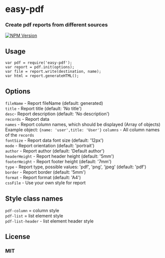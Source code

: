 # easy-pdf
### Create pdf reports from different sources
[![NPM Version][npm-image]][npm-url]

## Usage
    var pdf = require('easy-pdf');
    var report = pdf.init(options);
    var file = report.write(destination, name);
    var html = report.generateHTML();

## Options
```fileName``` - Report fileName (default: generated) <br/>
```title``` - Report title (default: 'No title') <br/>
```desc```- Report description (default: 'No description') <br/>
```records``` - Report data <br/>
```names``` - Report column names, which should be displayed (Array of objects) Example object: `{name: 'user',title: 'User'}`
```columns``` - All column names of the ```records``` <br/>
```fontSize``` - Report data font size (default: '12px') <br/>
```mode``` - Report orientation (default: 'portrait') <br/>
```author``` - Report author (default: 'Default author') <br/>
```headerHeight``` - Report header height (default: '5mm') <br/>
```footerHeight``` - Report footer height (default: '7mm') <br/>
```type``` - Report type, possible values: 'pdf', 'png', 'jpeg' (default: 'pdf') <br/>
```border``` - Report border (default: '5mm') <br/>
```format``` - Report format (default: 'A4') <br/>
```cssFile``` - Use your own style for report

## Style class names
```pdf-column``` = column style <br/>
```pdf-list``` = list element style <br/>
```pdf-list-header``` - list element header style <br/>

## License
### MIT

[npm-image]: https://img.shields.io/npm/v/easy-pdf.svg
[npm-url]: https://npmjs.org/package/easy-pdf